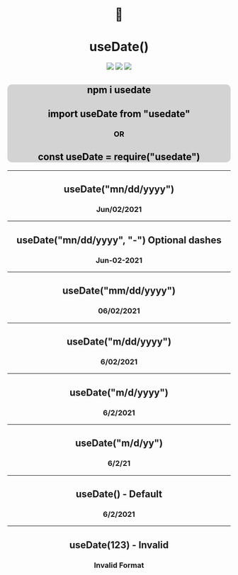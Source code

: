 <div align=center>
<h1 align=center> 📅</h1>
<h1 align=center> useDate()</h1>
<img src='https://img.shields.io/npm/v/usedate.svg?style=flat'>
<img src='https://img.shields.io/npm/dt/usedate.svg?style=flat'>
<img src='https://img.shields.io/npm/l/usedate.svg?style=flat'>
</div>
<div style="background: lightgrey; border-radius:10px">
<h2 style="color:black" align=center> npm i usedate </h2>
<h2 style="color:black" align=center> import useDate from "usedate" </h2>
<h3 style="color:black" align=center>OR</h3>
<h2 style="color:black" align=center> const useDate = require("usedate") </h2>
</div>
<hr>

<h2 align=center> useDate("mn/dd/yyyy")</h2>
<h3 align=center> Jun/02/2021</h3>
<hr>

<h2 align=center> useDate("mn/dd/yyyy", "-") Optional dashes</h2>
<h3 align=center> Jun-02-2021 </h3>

<hr>

<h2 align=center> useDate("mm/dd/yyyy")</h2>
<h3 align=center> 06/02/2021 </h3>
<hr>

<h2 align=center>useDate("m/dd/yyyy")</h2>
<h3 align=center> 6/02/2021</h3>
<hr>

<h2 align=center> useDate("m/d/yyyy") </h2>
<h3 align=center>6/2/2021</h3>
<hr>

<h2 align=center> useDate("m/d/yy")</h2>
<h3 align=center> 6/2/21</h3>
<hr>

<h2 align=center>useDate() - Default
<h3 align=center> 6/2/2021</h3>
<hr>

<h2 align=center> useDate(123) - Invalid</h2>
<h3 align=center>Invalid Format</h3>